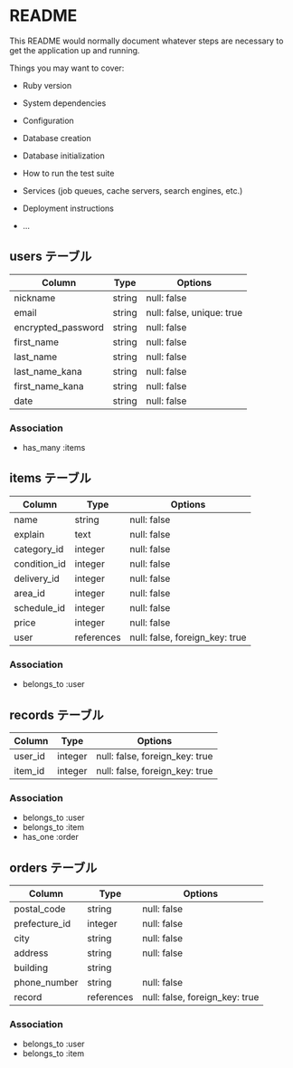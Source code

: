 # README

This README would normally document whatever steps are necessary to get the
application up and running.

Things you may want to cover:

* Ruby version

* System dependencies

* Configuration

* Database creation

* Database initialization

* How to run the test suite

* Services (job queues, cache servers, search engines, etc.)

* Deployment instructions

* ...

<!-- ユーザー情報 -->
## users テーブル

| Column             | Type   | Options                   |
| ------------------ | ------ | ------------------------- |
| nickname           | string | null: false               |
| email              | string | null: false, unique: true |
| encrypted_password | string | null: false               |
| first_name         | string | null: false               |
| last_name          | string | null: false               |
| last_name_kana     | string | null: false               |
| first_name_kana    | string | null: false               |
| date               | string | null: false               |

### Association

- has_many :items
<!-- ユーザー情報ここまで -->


<!-- 商品情報 -->
## items テーブル

| Column       | Type       | Options                        |
| ------------ | ---------- | ------------------------------ |
| name         | string     | null: false                    |
| explain      | text       | null: false                    |
| category_id  | integer    | null: false                    |
| condition_id | integer    | null: false                    |
| delivery_id  | integer    | null: false                    |
| area_id      | integer    | null: false                    |
| schedule_id  | integer    | null: false                    |
| price        | integer    | null: false                    |
| user         | references | null: false, foreign_key: true |

### Association

- belongs_to :user
<!-- 商品情報ここまで -->


<!-- 購入履歴情報 -->
## records テーブル

| Column  | Type    | Options                        |
| ------- | ------- | ------------------------------ |
| user_id | integer | null: false, foreign_key: true |
| item_id | integer | null: false, foreign_key: true |

### Association

- belongs_to :user
- belongs_to :item
- has_one :order
<!-- 購入履歴情報ここまで -->


<!-- 発送先情報 -->
## orders テーブル

| Column        | Type       | Options                        |
| ------------- | ---------- | ------------------------------ |
| postal_code   | string     | null: false                    |
| prefecture_id | integer    | null: false                    |
| city          | string     | null: false                    |
| address       | string     | null: false                    |
| building      | string     |                                |
| phone_number  | string     | null: false                    |
| record        | references | null: false, foreign_key: true |

### Association

- belongs_to :user
- belongs_to :item
<!-- 発送先情報ここまで -->